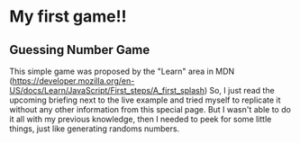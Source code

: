 # My first game!!
## Guessing Number Game

This simple game was proposed by the "Learn" area in MDN (https://developer.mozilla.org/en-US/docs/Learn/JavaScript/First_steps/A_first_splash)
So, I just read the upcoming briefing next to the live example and tried myself to replicate it without any other information from this special page.
But I wasn't able to do it all with my previous knowledge, then I needed to peek for some little things, just like generating randoms numbers.

